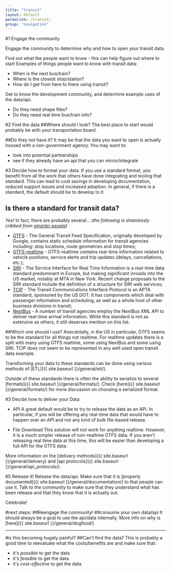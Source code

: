 ```yaml
---
title: "transit"
layout: default
permalink: /transit/
group: "navigation"
---
```


#1 Engage the community

Engage the community to determine why and how to open your transit data.

Find out what the people want to know - this can help figure out where to start
Examples of things people want to know with transit data:

* When is the next bus/train? 
* Where is the closest stop/station? 
* How do I get from here to there using transit? 

Get to know the development community, and determine example uses of the data/api.

* Do they need shape files?
* Do they need real time bus/train info?

#2 Find the data
##Where should I look?
The best place to start would probably be with your transportation board.

##Do they not have it?
It may be that the data you want to open is actually housed with a non-government agency. You may want to: 

* look into potential partnerships
* see if they already have an api that you can mirror/integrate


#3 Decide how to format your data.
If you use a standard format, you benefit from all the work that others have done integrating and tooling that standard. This can lead to cost savings in developing documentation, reduced support issues and increased adoption. In general, if there is a standard, the default should be to develop to it.

## Is there a standard for transit data?
    
*Yes!*
In fact, there are probably several... 
_(the following is shamlessly cribbed from [smarter people](http://transportation-camp-dc-2013.wikispaces.com/Transit+Data+Standards))_

- [GTFS](https://developers.google.com/transit/gtfs) - The General Transit Feed Specification, originally developed by Google, contains static schedule information for transit agencies including: stop locations, route geometries and stop times;
- [GTFS-realtime](https://developers.google.com/transit/gtfs-realtime/) - GTFS-realtime contains real-time information related to vehicle positions, service alerts and trip updates (delays, cancellations, etc.);
- [SIRI](http://www.kizoom.com/standards/siri/) - The Service Interface for Real Time Information is a real-time data standard predominant in Europe, but making significant inroads into the US market, notably at MTA in New York. Recent change proposals to the SIRI standard include the definition of a structure for SIRI web services;
- [TCIP](http://www.aptatcip.com/) - The Transit Communications Interface Protocol is an APTA standard, sponsored by the US DOT. It has components which deal with passenger information and scheduling, as well as a whole host of other business divisions in transit;
- [NextBus](http://www.nextbus.com/xmlFeedDocs/NextBusXMLFeed.pdf) - A number of transit agencies employ the NextBus XML API to deliver real-time arrival information. While this standard is not as extensive as others, it still deserves mention on this list.

##Which one should I use?
Anecdotally, in the US in particular, GTFS seems to be the standard for all things not realtime. For realtime updates there is a split with many using GTFS realtime, some using NextBus and some using SIRI. TCIP does not seem to be represented in any well used open transit data example.

Transforming your data to these standards can be done using various methods of [ETL]({{ site.baseurl }}/general/etl/).

Outside of these standards there is often the ability to serialize to several [formats]({{ site.baseurl }}/general/formats/). Check [here]({{ site.baseurl }}/general/formats/) for more discussion on choosing a serialized format.


#3 Decide how to deliver your Data

* API
A great default would be to try to release the data as an API.
In particular, if you will be offering any real-time data that would have to happen over an API and not any kind of bulk file-based release. 

* File Download
This solution will not work for anything realtime. However, it is a much simpler release of non-realtime GTFS data. If you aren't releasing real time data at this time, this will be easier than developing a full API for the GTFS data.

More information on the [delivery methods]({{ site.baseurl }}/general/delivery) and [api protocols]({{ site.baseurl }}/general/api_protocols/). 



#5 Release it!
Release the data/api. 
Make sure that it is [properly documented]({{ site.baseurl }}/general/documentation/) to that people can use it. 
Talk to the community to make sure that they understand what has been release and that they know that it is actually out.

Celebrate!

#next steps:
##Reengage the community!
##consume your own data/api
It should always be a goal to use the api/data internally. More info on why is [here]({{ site.baseurl }}/general/dogfood/)

----------

#is this becoming hugely painful?
##Can't find the data?
This is probably a good time to reevaluate what the costs/benefits are and make sure that:

* it's _possible_ to get the data
* it's _feasible_ to get the data
* it's _cost-effective_ to get the data



